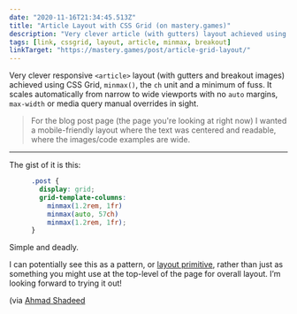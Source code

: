 ```yaml
---
date: "2020-11-16T21:34:45.513Z"
title: "Article Layout with CSS Grid (on mastery.games)"
description: "Very clever article (with gutters) layout achieved using CSS Grid, minmax and a minimum of fuss"
tags: [link, cssgrid, layout, article, minmax, breakout]
linkTarget: "https://mastery.games/post/article-grid-layout/"
---
```

Very clever responsive `<article>` layout  (with gutters and breakout images) achieved using CSS Grid, `minmax()`, the `ch` unit and a minimum of fuss. It scales automatically from narrow to wide viewports with no `auto` margins, `max-width` or media query manual overrides in sight.

> For the blog post page (the page you're looking at right now) I wanted a mobile-friendly layout where the text was centered and readable, where the images/code examples are wide.
---

The gist of it is this:

<figure>

``` css
.post {
  display: grid;
  grid-template-columns:
    minmax(1.2rem, 1fr)
    minmax(auto, 57ch)
    minmax(1.2rem, 1fr);
}
```

</figure>

Simple and deadly.

I can potentially see this as a pattern, or [layout primitive](https://every-layout.dev/rudiments/composition/), rather than just as something you might use at the top-level of the page for overall layout. I’m looking forward to trying it out! 

(via [Ahmad Shadeed](https://mastery.games/post/article-grid-layout/)

